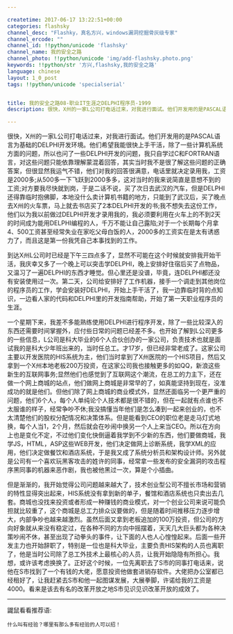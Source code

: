 ```yaml
---

createtime: 2017-06-17 13:22:51+00:00
categories: flashsky
channel_desc: "Flashky，真名方兴，windows漏洞挖掘骨灰级专家"
channel_ercode: ""
channel_id: !!python/unicode 'flashsky'
channel_name: 我的安全之路
channel_photo: !!python/unicode 'img/add-flashsky.photo.png'
keywords: !!python/str '方兴,flashsky,我的安全之路'
language: chinese
layout: 1_0_post
tags: !!python/unicode 'specialserial'


title: 我的安全之路08-职业IT生涯之DELPHI程序员-1999
description: 很快，X州的一家L公司打电话过来，对我进行面试。他们开发用的是PASCAL语言为基础的DELPHI开发环境。他们希望我能很快上手干活，除了一些计算机系统方面的问题，所以也问了一些DELPHI开发的问题

---
```


很快，X州的一家L公司打电话过来，对我进行面试。他们开发用的是PASCAL语言为基础的DELPHI开发环境。他们希望我能很快上手干活，除了一些计算机系统方面的问题，所以也问了一些DELPHI开发的问题，我只自学过C和FORTRAN语言，对这些问题只能依靠理解蒙混着回答，其实当时我不是很了解这些问题的正确答案，但很显然我运气不错，他们对我的回答很满意，电话里就决定录用我，工资是2000多;从500多一下飞跃到2000多多，这对当时的我来说简直是意想不到的工资;对方要我尽快就到岗，于是二话不说，买了次日去武汉的汽车，但是DELPHI还得靠临时抱佛脚，本地没什么卖计算机书籍的地方，只能到了武汉后，买了晚点去X州的火车票，马上就去书店买了2本DELPHI开发的书;我不想失去这份工作，他们以为我以前做过DELPHI开发才录用我的，我必须要利用在火车上的不到2天的时间成为能用DELPHI编程的人，千万不能让自己露陷;对于一个长期每个月拿4、500工资甚至经常失业在家吃父母白饭的人，2000多的工资实在是太有诱惑力了，而且这是第一份我凭自己本事找到的工作。

到达X州L公司时已经是下午三四点多了，显然不可能在这个时候就安排我开始干活，我庆幸又多了一个晚上可以突击学DELPHI，晚上安排好住宿后买了点物品，又温习了一遍DELPHI的东西才睡觉。但心里还是没谱，毕竟，连DELPHI都还没有安装使用过一次。第二天，公司给安排好了工作机器，接手一个调走到其他岗位的程序员的工作，学会安装好DELPHI，开始上手干活了，我一边靠临时背的点知识，一边看人家的代码和DELPHI里的开发指南帮助，开始了第一天职业程序员的生涯。

一个星期下来，我差不多能熟练使用DELPHI进行程序开发，除了一些比较深入的东西还需要时间掌握外，应付些日常的问题已经差不多。也开始了解到L公司更多的一些信息，L公司是科大毕业的6个人合伙创办的一家公司，负责技术也就是面试我的是科大少年班出来的，当时任总工。才17岁，但已经非常老成了。这家公司主要以开发医院的HIS系统为主，他们当时拿到了X州医院的一个HIS项目，然后又拿到一个X州本地老板200万投资，在这家公司我也接触更多的如QQ，新浪这些新生的互联网事务;显然他们也感觉到了互联网这个潮流，在总工的力主下，还在做一个网上商城的站点，他们做网上商城是非常早的了，如真能坚持到现在，没准成功的就是他们。但他们除了网上商城的商业模式外，显然还面临另一个更严重的问题，他们6个人，每个人单纯论个人技术都是很不错的，但在一起就有点谁也不太服谁的样子，经常争吵不休;我没搞懂当年他们是怎么凑到一起来创业的，也不太清楚他们的股权分配情况和决策体系。但是能看到CEO的职位老是走马灯式地换，每个人当1，2个月，然后就会在吵闹中换另一个人上来当CEO。所以在方向上也是变化不定，不过他们变化快倒逼着我学到不少新的东西，他们要做商城，我学JS，HTML，ASP这些WEB开发，他们决定做网上诊断系统，我学XML的应用，他们决定做餐饮和酒店系统，于是我又成了系统分析员和架构设计师。另外就是公司有一个喜欢玩黑客攻击的姓许的同事，经常拿一些发布的安全漏洞的攻击程序黑同事的机器来恶作剧，我也被他黑过一次，算是个小插曲。

但是渐渐的，我开始觉得公司问题越来越大了，技术创业型公司不擅长市场和营销的特性显得突出起来，HIS系统没有拿到新的单子，餐馆和酒店系统也只卖出去几套。商城也没找来投资或者形成一种赚钱的商业模式，对一个创业公司来说可能负担就比较重了，这个商城是总工力排众议要做的，但是随着时间推移压力逐步增大，内部争吵也越来越激烈。虽然后面又拿到老板追加的100万投资，但公司的方向好象就从来没有稳定过，在各种不同的方向中摇摆着，天天几大巨头都为各种决策吵闹不休，甚至出现了动拳头的事件，让下面的人也人心惶惶起来。后面一些开发主力也开始辞职了，特别是一位也是科大毕业，主要负责HIS架构的人员也离职了，他是当时公司除了总工外技术上最核心的人员，让我开始隐隐有所担心。我想，或许该考虑换换了。正好这个时候，一位先离职去了S市的同事打电话来，说他在S市找到了一个有钱的大佬，愿意投资他做套进销存软件。大佬把办公室都已经租好了，让我赶紧去S市和他一起图谋发展，大展拳脚，许诺给我的工资是4000。看来是该去有名的改革开放之地S市见识见识改革开放的成效了。 

----

鼹鼠看看推荐语:

	什么叫有经验？哪里有那么多有经验的人可以招！
